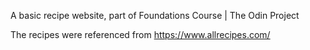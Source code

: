 A basic recipe website, part of Foundations Course | The Odin Project

The recipes were referenced from https://www.allrecipes.com/




